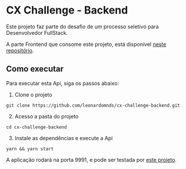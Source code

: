 # CX Challenge - Backend

Este projeto faz parte do desafio de um processo seletivo para Desenvolvedor FullStack.

A parte Frontend que consome este projeto, está disponível [neste repositório](https://github.com/leonardomnds/cx-challenge-frontend).

## Como executar

Para executar esta Api, siga os passos abaixo:

1. Clone o projeto

  ```shell
  git clone https://github.com/leonardomnds/cx-challenge-backend.git
  ```

2. Acesso a pasta do projeto

  ```shell
  cd cx-challenge-backend
  ```

3. Instale as dependências e execute a Api

  ```shell
  yarn && yarn start
  ```

A aplicação rodará na porta 9991, e pode ser testada por [este projeto](https://github.com/leonardomnds/cx-challenge-frontend).
